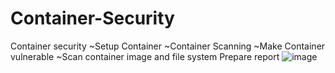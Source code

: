 # Container-Security
Container security
 ~Setup Container
 ~Container Scanning
 ~Make Container vulnerable
 ~Scan container image and file system
Prepare report ![image](https://user-images.githubusercontent.com/76041245/215391512-1d9e377f-5cec-4d2f-9661-6008af9d35a8.png)
